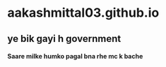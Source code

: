 # aakashmittal03.github.io
## ye bik gayi h government
#### Saare milke humko pagal bna rhe mc k bache
